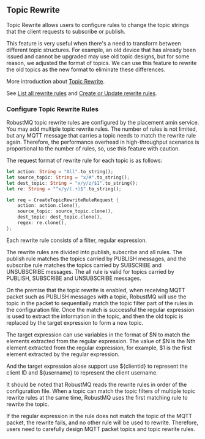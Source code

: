 ## Topic Rewrite
Topic Rewrite allows users to configure rules to change the topic strings that
the client requests to subscribe or publish.

This feature is very useful when there's a need to transform between different topic structures.
For example, an old device that has already been issued and cannot
be upgraded may use old topic designs, but for some reason, we adjusted the format of topics. We can use this feature 
to rewrite the old topics as the new format to eliminate these differences.

More introduction about [Topic Rewrite](https://www.emqx.io/docs/en/v5.0/mqtt/mqtt-topic-rewrite.html).

See [List all rewrite rules](https://www.emqx.io/docs/en/v5.0/admin/api-docs.html#tag/MQTT/paths/~1mqtt~1topic_rewrite/get)
and [Create or Update rewrite rules](https://www.emqx.io/docs/en/v5.0/admin/api-docs.html#tag/MQTT/paths/~1mqtt~1topic_rewrite/put).

### Configure Topic Rewrite Rules
RobustMQ topic rewrite rules are configured by the placement amin service. You may add multiple topic rewrite rules. The number of rules is 
not limited, but any MQTT message that carries a topic needs to match the rewrite rule again. Therefore, 
the performance overhead in high-throughput scenarios is proportional to the number of rules, 
so, use this feature with caution.

The request format of rewrite rule for each topic is as follows:
```rust
let action: String = "All".to_string();
let source_topic: String = "x/#".to_string();
let dest_topic: String = "x/y/z/$1".to_string();
let re: String = "^x/y/(.+)$".to_string();

let req = CreateTopicRewriteRuleRequest {
    action: action.clone(),
    source_topic: source_topic.clone(),
    dest_topic: dest_topic.clone(),
    regex: re.clone(),
};
```
Each rewrite rule consists of a filter, regular expression.

The rewrite rules are divided into publish, subscribe and all rules. The publish rule matches the topics carried 
by PUBLISH messages, and the subscribe rule matches the topics carried by SUBSCRIBE and UNSUBSCRIBE messages. 
The all rule is valid for topics carried by PUBLISH, SUBSCRIBE and UNSUBSCRIBE messages.

On the premise that the topic rewrite is enabled, when receiving MQTT packet such as PUBLISH messages with a topic,
RobustMQ will use the topic in the packet to sequentially match the topic filter part of the rules in the configuration 
file. Once the match is successful the regular expression is used to extract the information in the topic, 
and then the old topic is replaced by the target expression to form a new topic.

The target expression can use variables in the format of $N to match the elements extracted from the regular expression.
The value of $N is the Nth element extracted from the regular expression, for example, $1 is the first element 
extracted by the regular expression.

And the target expression alose support use ${clientid} to represent the client ID and ${username} to represent the client username.

It should be noted that RobustMQ reads the rewrite rules in order of the configuration file. When a topic can match the 
topic filters of multiple topic rewrite rules at the same time, RobustMQ uses the first matching rule to rewrite the topic.

If the regular expression in the rule does not match the topic of the MQTT packet, the rewrite fails, and no other 
rule will be used to rewrite. Therefore, users need to carefully design MQTT packet topics and topic rewrite rules.